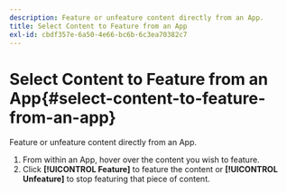 ```yaml
---
description: Feature or unfeature content directly from an App.
title: Select Content to Feature from an App
exl-id: cbdf357e-6a50-4e66-bc6b-6c3ea70382c7
---
```

# Select Content to Feature from an App{#select-content-to-feature-from-an-app}

Feature or unfeature content directly from an App.

1. From within an App, hover over the content you wish to feature.
1. Click **[!UICONTROL Feature]** to feature the content or **[!UICONTROL Unfeature]** to stop featuring that piece of content.
